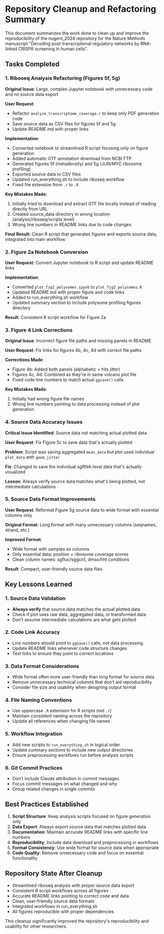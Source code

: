 # Repository Cleanup and Refactoring Summary

This document summarizes the work done to clean up and improve the reproducibility of the nugent_2024 repository for the Nature Methods manuscript "Decoding post-transcriptional regulatory networks by RNA-linked CRISPR screening in human cells".

## Tasks Completed

### 1. Riboseq Analysis Refactoring (Figures 5f, 5g)

**Original Issue**: Large, complex Jupyter notebook with unnecessary code and no source data export

**User Request**: 
- Refactor `analyze_transcriptome_coverage.r` to keep only PDF generation code
- Save source data as CSV files for figures 5f and 5g
- Update README.md with proper links

**Implementation**:
- Converted notebook to streamlined R script focusing only on figure generation
- Added automatic GTF annotation download from NCBI FTP
- Generated figures 5f (metadensity) and 5g (JUN/MYC ribosome profiling)
- Exported source data to CSV files
- Updated run_everything.sh to include riboseq workflow
- Fixed file extension from `.r` to `.R`

**Key Mistakes Made**:
1. Initially tried to download and extract GTF file locally instead of reading directly from URL
2. Created source_data directory in wrong location (analysis/riboseq/scripts level)
3. Wrong line numbers in README links due to code changes

**Final Result**: Clean R script that generates figures and exports source data, integrated into main workflow

### 2. Figure 2a Notebook Conversion

**User Request**: Convert Jupyter notebook to R script and update README links

**Implementation**:
- Converted `plot_fig2_polysomes.ipynb` to `plot_fig2_polysomes.R`
- Updated README.md with proper figure and code links
- Added to run_everything.sh workflow
- Updated summary section to include polysome profiling figures directory

**Result**: Consistent R script workflow for Figure 2a

### 3. Figure 4 Link Corrections

**Original Issue**: Incorrect figure file paths and missing panels in README

**User Request**: Fix links for figures 4b, 4c, 4d with correct file paths

**Corrections Made**:
- Figure 4b: Added both panels (alphabetic + hits jitter)
- Figures 4c, 4d: Combined as they're in same volcano plot file
- Fixed code line numbers to match actual `ggsave()` calls

**Key Mistakes Made**:
1. Initially had wrong figure file names
2. Wrong line numbers pointing to data processing instead of plot generation

### 4. Source Data Accuracy Issues

**Critical Issue Identified**: Source data not matching actual plotted data

**User Request**: Fix Figure 5c to save data that's actually plotted

**Problem**: Script was saving aggregated `mean_data` but plot used individual `plot_data` with `geom_jitter`

**Fix**: Changed to save the individual sgRNA-level data that's actually visualized

**Lesson**: Always verify source data matches what's being plotted, not intermediate calculations

### 5. Source Data Format Improvements

**User Request**: Reformat Figure 5g source data to wide format with essential columns only

**Original Format**: Long format with many unnecessary columns (seqnames, strand, etc.)

**Improved Format**: 
- Wide format with samples as columns
- Only essential data: position + ribosome coverage scores
- Clean column names: sgfluc/sggcn1, dmso/hht conditions

**Result**: Compact, user-friendly source data files

## Key Lessons Learned

### 1. Source Data Validation
- **Always verify** that source data matches the actual plotted data
- Check if plot uses raw data, aggregated data, or transformed data
- Don't assume intermediate calculations are what gets plotted

### 2. Code Link Accuracy
- Line numbers should point to `ggsave()` calls, not data processing
- Update README links whenever code structure changes
- Test links to ensure they point to correct locations

### 3. Data Format Considerations
- Wide format often more user-friendly than long format for source data
- Remove unnecessary technical columns that don't aid reproducibility
- Consider file size and usability when designing output format

### 4. File Naming Conventions
- Use uppercase `.R` extension for R scripts (not `.r`)
- Maintain consistent naming across the repository
- Update all references when changing file names

### 5. Workflow Integration
- Add new scripts to `run_everything.sh` in logical order
- Update summary sections to include new output directories
- Ensure preprocessing workflows run before analysis scripts

### 6. Git Commit Practices
- Don't include Claude attribution in commit messages
- Focus commit messages on what changed and why
- Group related changes in single commits

## Best Practices Established

1. **Script Structure**: Keep analysis scripts focused on figure generation only
2. **Data Export**: Always export source data that matches plotted data
3. **Documentation**: Maintain accurate README links with specific line numbers
4. **Reproducibility**: Include data download and preprocessing in workflows
5. **Format Consistency**: Use wide format for source data when appropriate
6. **Code Quality**: Remove unnecessary code and focus on essential functionality

## Repository State After Cleanup

- Streamlined riboseq analysis with proper source data export
- Consistent R script workflows across all figures
- Accurate README links pointing to correct code and data
- Clean, user-friendly source data formats
- Integrated workflows in run_everything.sh
- All figures reproducible with proper dependencies

This cleanup significantly improved the repository's reproducibility and usability for other researchers.